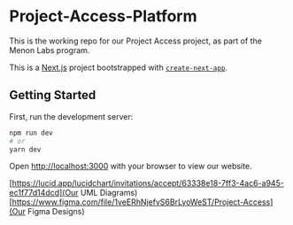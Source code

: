 # Project-Access-Platform
This is the working repo for our Project Access project, as part of the Menon Labs program. 

This is a [Next.js](https://nextjs.org/) project bootstrapped with [`create-next-app`](https://github.com/vercel/next.js/tree/canary/packages/create-next-app).

## Getting Started

First, run the development server:

```bash
npm run dev
# or
yarn dev
```

Open [http://localhost:3000](http://localhost:3000) with your browser to view our website.

[https://lucid.app/lucidchart/invitations/accept/63338e18-7ff3-4ac6-a945-ec1f77d14dcd](Our UML Diagrams)
[https://www.figma.com/file/1veERhNjefvS6BrLyoWeST/Project-Access](Our Figma Designs)
